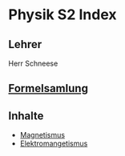 # Physik S2 Index

## Lehrer

Herr Schneese

## [Formelsamlung](./Formelsammlung.md)

## Inhalte
- [Magnetismus](./Magnetismus.md)
- [Elektromangetismus](./Elektromagnetismus.md)
